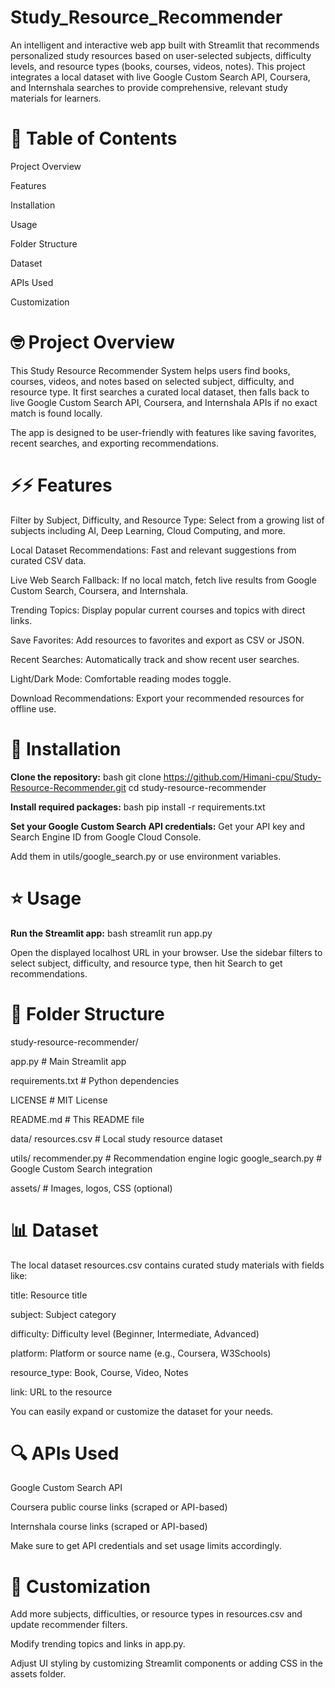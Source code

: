 # Study_Resource_Recommender
An intelligent and interactive web app built with Streamlit that recommends personalized study resources based on user-selected subjects, difficulty levels, and resource types (books, courses, videos, notes).
This project integrates a local dataset with live Google Custom Search API, Coursera, and Internshala searches to provide comprehensive, relevant study materials for learners.

# 🧾 Table of Contents

Project Overview

Features

Installation

Usage

Folder Structure

Dataset

APIs Used

Customization


# 🤓 Project Overview

This Study Resource Recommender System helps users find books, courses, videos, and notes based on selected subject, difficulty, and resource type. It first searches a curated local dataset, then falls back to live Google Custom Search API, Coursera, and Internshala APIs if no exact match is found locally.

The app is designed to be user-friendly with features like saving favorites, recent searches, and exporting recommendations.


# ⚡⚡ Features
Filter by Subject, Difficulty, and Resource Type: Select from a growing list of subjects including AI, Deep Learning, Cloud Computing, and more.

Local Dataset Recommendations: Fast and relevant suggestions from curated CSV data.

Live Web Search Fallback: If no local match, fetch live results from Google Custom Search, Coursera, and Internshala.

Trending Topics: Display popular current courses and topics with direct links.

Save Favorites: Add resources to favorites and export as CSV or JSON.

Recent Searches: Automatically track and show recent user searches.

Light/Dark Mode: Comfortable reading modes toggle.

Download Recommendations: Export your recommended resources for offline use.


# 📩 Installation

**Clone the repository:**
bash
git clone https://github.com/Himani-cpu/Study-Resource-Recommender.git
cd study-resource-recommender

**Install required packages:**
bash
pip install -r requirements.txt

**Set your Google Custom Search API credentials:**
Get your API key and Search Engine ID from Google Cloud Console.

Add them in utils/google_search.py or use environment variables.


# ⭐ Usage

**Run the Streamlit app:**
bash
streamlit run app.py

Open the displayed localhost URL in your browser. Use the sidebar filters to select subject, difficulty, and resource type, then hit Search to get recommendations.


# 📂 Folder Structure

study-resource-recommender/

app.py                   # Main Streamlit app

requirements.txt         # Python dependencies

LICENSE                  # MIT License

README.md                # This README file

data/
    resources.csv        # Local study resource dataset

utils/
   recommender.py       # Recommendation engine logic
   google_search.py     # Google Custom Search integration

assets/                  # Images, logos, CSS (optional)


# 📊 Dataset

The local dataset resources.csv contains curated study materials with fields like:

title: Resource title

subject: Subject category

difficulty: Difficulty level (Beginner, Intermediate, Advanced)

platform: Platform or source name (e.g., Coursera, W3Schools)

resource_type: Book, Course, Video, Notes

link: URL to the resource

You can easily expand or customize the dataset for your needs.


# 🔍 APIs Used

Google Custom Search API

Coursera public course links (scraped or API-based)

Internshala course links (scraped or API-based)

Make sure to get API credentials and set usage limits accordingly.


# 💜 Customization

Add more subjects, difficulties, or resource types in resources.csv and update recommender filters.

Modify trending topics and links in app.py.

Adjust UI styling by customizing Streamlit components or adding CSS in the assets folder.

